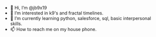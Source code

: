 - 👋 Hi, I’m @jb9x19
- 👀 I’m interested in k9's and fractal timelines.  
- 🌱 I’m currently learning python, salesforce, sql, basic interpersonal skills.  
- 📫 How to reach me on my house phone. 

<!---
jb9x19/jb9x19 is a ✨ special ✨ repository because its `README.md` (this file) appears on your GitHub profile.
You can click the Preview link to take a look at your changes.
--->
